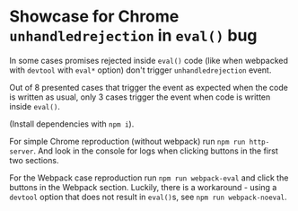 # Showcase for Chrome `unhandledrejection` in `eval()` bug

In some cases promises rejected inside `eval()` code
(like when webpacked with `devtool` with `eval*` option)
don't trigger `unhandledrejection` event.

Out of 8 presented cases that trigger the event as expected when
the code is written as usual, only 3 cases trigger the event when
code is written inside `eval()`.

(Install dependencies with `npm i`).

For simple Chrome reproduction (without webpack) run `npm run http-server`.
And look in the console for logs when clicking buttons in the first two sections.

For the Webpack case reproduction run `npm run webpack-eval` and click
the buttons in the Webpack section.
Luckily, there is a workaround - using a `devtool` option that does not
result in `eval()`s, see `npm run webpack-noeval`.
